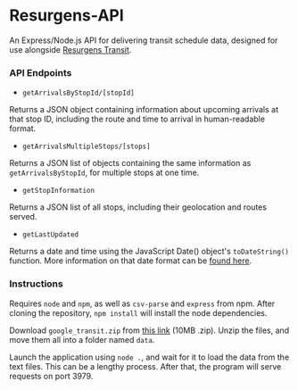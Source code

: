 # Resurgens-API
An Express/Node.js API for delivering transit schedule data, designed for use alongside [Resurgens Transit](http://github.com/wjacobc/resurgens-transit).

### API Endpoints

- `getArrivalsByStopId/[stopId]`

Returns a JSON object containing information about upcoming arrivals at that stop ID, including the route and time to arrival in human-readable format.

- `getArrivalsMultipleStops/[stops]`

Returns a JSON list of objects containing the same information as `getArrivalsByStopId`, for multiple stops at one time.

- `getStopInformation`

Returns a JSON list of all stops, including their geolocation and routes served.

- `getLastUpdated`

Returns a date and time using the JavaScript Date() object's `toDateString()` function. More information on that date format can be [found here](https://developer.mozilla.org/en-US/docs/Web/JavaScript/Reference/Global_Objects/Date/toDateString).

### Instructions
Requires `node` and `npm`, as well as `csv-parse` and `express` from npm. After cloning the repository, `npm install` will install the node dependencies.

Download `google_transit.zip` from [this link](https://itsmarta.com/google_transit_feed/google_transit.zip) (10MB .zip). Unzip the files, and move them all into a folder named `data`.

Launch the application using `node .`, and wait for it to load the data from the text files. This can be a lengthy process. After that, the program will serve requests on port 3979.
